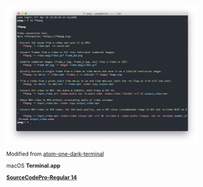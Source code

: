 
![](https://github.com/ykqmain/Config/blob/master/Terminal/Terminal.png)


Modified from [atom-one-dark-terminal](https://github.com/nathanbuchar/atom-one-dark-terminal)


macOS **Terminal.app**

[**SourceCodePro-Regular 14**](https://github.com/adobe-fonts/source-code-pro)

